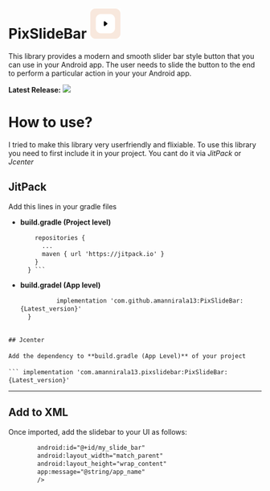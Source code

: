 # PixSlideBar  [![](ic_small.png)](https://github.com/amannirala13/PixSlideBar) 
This library provides a modern and smooth slider bar style button that you can use in your Android app. The user needs to slide the button to the end to perform a particular action in your your Android app.

**Latest Release:**  [![](https://jitpack.io/v/amannirala13/PixSlideBar.svg)](https://jitpack.io/#amannirala13/PixSlideBar)

# How to use?

I tried to make this library very userfriendly and flixiable. To use this library you need to first include it in your project. You cant do it via *JitPack* or *Jcenter*

## JitPack

Add this lines in your gradle files

- **build.gradle (Project level)**

  ``` allprojects {
      repositories {
        ...
        maven { url 'https://jitpack.io' }
      }
    } ```
- **build.gradel (App level)**

  ``` dependencies {
	        implementation 'com.github.amannirala13:PixSlideBar:{Latest_version}'
	} 
```
  
## Jcenter

Add the dependency to **build.gradle (App Level)** of your project

``` implementation 'com.amannirala13.pixslidebar:PixSlideBar:{Latest_version}' 
```

---
## Add to XML
Once imported, add the slidebar to your UI as follows:

``` <com.amannirala13.pixslidebar.PixSlideBar
        android:id="@+id/my_slide_bar"
        android:layout_width="match_parent"
        android:layout_height="wrap_content"
        app:message="@string/app_name"
        /> 
```
